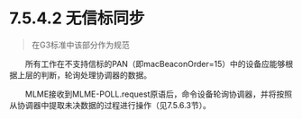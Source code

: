 # 7.5.4.2 无信标同步
>在G3标准中该部分作为规范

　　所有工作在不支持信标的PAN（即macBeaconOrder=15）中的设备应能够根据上层的判断，轮询处理协调器的数据。

　　MLME接收到MLME-POLL.request原语后，命令设备轮询协调器，并将按照从协调器中提取未决数据的过程进行操作（见7.5.6.3节）。
